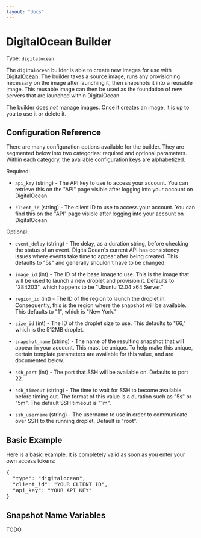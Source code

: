 ```yaml
---
layout: "docs"
---
```


# DigitalOcean Builder

Type: `digitalocean`

The `digitalocean` builder is able to create new images for use with
[DigitalOcean](http://www.digitalocean.com). The builder takes a source
image, runs any provisioning necessary on the image after launching it,
then snapshots it into a reusable image. This reusable image can then be
used as the foundation of new servers that are launched within DigitalOcean.

The builder does _not_ manage images. Once it creates an image, it is up to
you to use it or delete it.

## Configuration Reference

There are many configuration options available for the builder. They are
segmented below into two categories: required and optional parameters. Within
each category, the available configuration keys are alphabetized.

Required:

* `api_key` (string) - The API key to use to access your account. You can
  retrieve this on the "API" page visible after logging into your account
  on DigitalOcean.

* `client_id` (string) - The client ID to use to access your account. You can
  find this on the "API" page visible after logging into your account on
  DigitalOcean.

Optional:

* `event_delay` (string) - The delay, as a duration string, before checking
  the status of an event. DigitalOcean's current API has consistency issues
  where events take time to appear after being created. This defaults to "5s"
  and generally shouldn't have to be changed.

* `image_id` (int) - The ID of the base image to use. This is the image that
  will be used to launch a new droplet and provision it. Defaults to "284203",
  which happens to be "Ubuntu 12.04 x64 Server."

* `region_id` (int) - The ID of the region to launch the droplet in. Consequently,
  this is the region where the snapshot will be available. This defaults to
  "1", which is "New York."

* `size_id` (int) - The ID of the droplet size to use. This defaults to "66,"
  which is the 512MB droplet.

* `snapshot_name` (string) - The name of the resulting snapshot that will
  appear in your account. This must be unique. To help make this unique,
  certain template parameters are available for this value, and are documented
  below.

* `ssh_port` (int) - The port that SSH will be available on. Defaults to port
  22.

* `ssh_timeout` (string) - The time to wait for SSH to become available
  before timing out. The format of this value is a duration such as "5s"
  or "5m". The default SSH timeout is "1m".

* `ssh_username` (string) - The username to use in order to communicate
  over SSH to the running droplet. Default is "root".

## Basic Example

Here is a basic example. It is completely valid as soon as you enter your
own access tokens:

<pre class="prettyprint">
{
  "type": "digitalocean",
  "client_id": "YOUR CLIENT ID",
  "api_key": "YOUR API KEY"
}
</pre>

## Snapshot Name Variables

TODO
